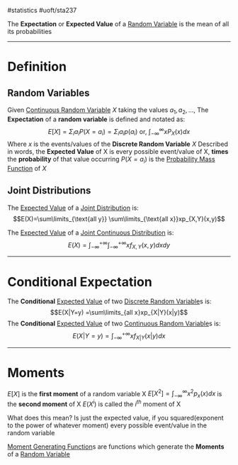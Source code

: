 #statistics 
#uoft/sta237 

The **Expectation** or **Expected Value** of a [Random Variable](Discrete%20Random%20Variable.md) is the mean of all its probabilities

---
# Definition
## Random Variables
Given [Continuous Random Variable](Continuous%20Random%20Variable.md) $X$ taking the values $a_1,a_2,...$, The **Expectation** of a **random variable** is defined and notated as: $$E[X]=\Sigma_{i}a_{i}P(X=a_{i})=\Sigma_{i}a_{i}p(a_{i}) \text{ or, } \int_{-\infty}^{\infty}xP_X(x)dx$$
Where $x$ is the events/values of the **Discrete Random Variable** $X$
Described in words, the **Expected Value** of X is every possible event/value of X, **times** the **probability** of that value occurring
$P(X=a_i)$ is the [Probability Mass Function](Probability%20Mass%20Function.md) of $X$

## Joint Distributions

The [Expected Value](.md) of a [Joint Distribution](Joint%20Distribution.md) is: $$E(X)=\sum\limits_{\text{all y}} \sum\limits_{\text{all x}}xp_{X,Y}(x,y)$$


The [Expected Value](.md) of a [Joint Continuous Distribution](Joint%20Continuous%20Distribution.md) is: $$E(X)=\int_{-\infty}^{+\infty}\int_{-\infty}^{+\infty}xf_{X,Y}(x,y)dxdy$$

---

# Conditional Expectation
The **Conditional** [Expected Value](.md) of two [Discrete Random Variable](Discrete%20Random%20Variable.md)s is: $$E(X|Y=y) =\sum\limits_{all x}xp_{X|Y}(x|y)$$
The **Conditional** [Expected Value](.md) of two [Continuous Random Variable](Continuous%20Random%20Variable.md)s is:$$E(X|Y=y)=\int_{-\infty}^{+\infty}xf_{X|Y}(x|y)dx$$

---
# Moments
$E[X]$ is the **first moment** of a random variable X
$E[X^2]=\int_{-\infty}^{\infty}x^2p_{x}(x)dx$ is the **second moment** of X
$E(X^{i})$ is called the $i^{th}$ moment of X

What does this mean?
Is just the expected value, if you squared(exponent to the power of whatever moment) every possible event/value in the random variable

[Moment Generating Function](Moment%20Generating%20Function.md)s are functions which generate the **Moments** of a [Random Variable](Random%20Variable)
